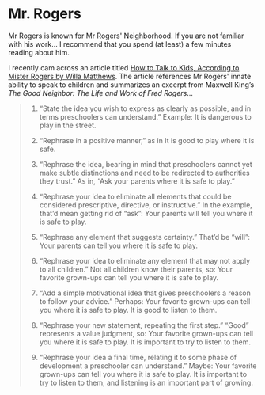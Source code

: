 # Mr. Rogers

Mr Rogers is known for Mr Rogers' Neighborhood. If you are not familiar with
his work... I recommend that you spend (at least) a few minutes reading about
him.

I recently cam across an article titled
[How to Talk to Kids, According to Mister Rogers by Willa Matthews](https://www.fatherly.com/life/how-to-talk-to-kids-mister-rogers). The article references Mr Rogers' innate ability to speak to children and summarizes an excerpt from Maxwell King’s *The Good Neighbor: The Life and Work of Fred Rogers*...

>  1. “State the idea you wish to express as clearly as possible, and in terms
>     preschoolers can understand.” Example: It is dangerous to play in the
>     street.
>
>  2. “Rephrase in a positive manner,” as in It is good to play where it is
>     safe.
>  
>  3. “Rephrase the idea, bearing in mind that preschoolers cannot yet make
>     subtle distinctions and need to be redirected to authorities they trust.”
>      As in, “Ask your parents where it is safe to play.”
>  
>  4. “Rephrase your idea to eliminate all elements that could be considered
>     prescriptive, directive, or instructive.” In the example, that’d mean
>    getting rid of “ask”: Your parents will tell you where it is safe to play.
>  
>  5. “Rephrase any element that suggests certainty.” That’d be “will”: Your
>     parents can tell you where it is safe to play.
>  
>  6. “Rephrase your idea to eliminate any element that may not apply to all
>     children.” Not all children know their parents, so: Your favorite
>    grown-ups can tell you where it is safe to play.
>  
>  7. “Add a simple motivational idea that gives preschoolers a reason to follow
>     your advice.” Perhaps: Your favorite grown-ups can tell you where it is
>    safe to play. It is good to listen to them.
>  
>  8. “Rephrase your new statement, repeating the first step.” “Good” represents
>     a value judgment, so: Your favorite grown-ups can tell you where it is
>    safe to play. It is important to try to listen to them.
>  
>  9. “Rephrase your idea a final time, relating it to some phase of development
>     a preschooler can understand.” Maybe: Your favorite grown-ups can tell you
>    where it is safe to play. It is important to try to listen to them, and
>    listening is an important part of growing.

